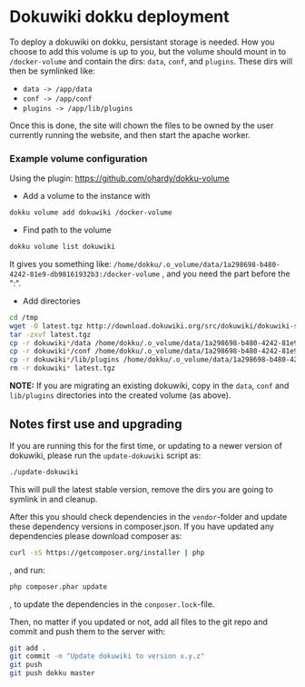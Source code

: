 # Dokuwiki dokku deployment

To deploy a dokuwiki on dokku, persistant storage is needed. How you
choose to add this volume is up to you, but the volume should mount in
to `/docker-volume` and contain the dirs: `data`, `conf`, and `plugins`.
These dirs will then be symlinked like:

 - `data -> /app/data`
 - `conf -> /app/conf`
 - `plugins -> /app/lib/plugins`

Once this is done, the site will chown the files to be owned by the user
currently running the website, and then start the apache worker.

### Example volume configuration
Using the plugin: https://github.com/ohardy/dokku-volume

 - Add a volume to the instance with

```bash
dokku volume add dokuwiki /docker-volume
```

 - Find path to the volume

```bash
dokku volume list dokuwiki
```

It gives you something like:
`/home/dokku/.o_volume/data/1a298698-b480-4242-81e9-db98161932b3:/docker-volume`
, and you need the part before the ":".

 - Add directories

```bash
cd /tmp
wget -O latest.tgz http://download.dokuwiki.org/src/dokuwiki/dokuwiki-stable.tgz
tar -zxvf latest.tgz
cp -r dokuwiki*/data /home/dokku/.o_volume/data/1a298698-b480-4242-81e9-db98161932b3/
cp -r dokuwiki*/conf /home/dokku/.o_volume/data/1a298698-b480-4242-81e9-db98161932b3/
cp -r dokuwiki*/lib/plugins /home/dokku/.o_volume/data/1a298698-b480-4242-81e9-db98161932b3/
rm -r dokuwiki* latest.tgz
```

**NOTE:** If you are migrating an existing dokuwiki, copy in the `data`,
`conf` and `lib/plugins` directories into the created volume (as above).

## Notes first use and upgrading

If you are running this for the first time, or updating to a newer
version of dokuwiki, please run the `update-dokuwiki` script as:

```bash
./update-dokuwiki
```

This will pull the latest stable version, remove the dirs you are
going to symlink in and cleanup.

After this you should check dependencies in the `vendor`-folder and
update these dependency versions in composer.json. If you have updated
any dependencies please download composer as:

```bash
curl -sS https://getcomposer.org/installer | php
```

, and run:

```bash
php composer.phar update
```

, to update the dependencies in the `conposer.lock`-file.

Then, no matter if you updated or not, add all files to the git repo and
commit and push them to the server with:

```bash
git add .
git commit -m "Update dokuwiki to version x.y.z"
git push
git push dokku master
```
